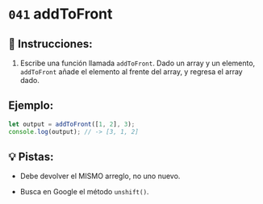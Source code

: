 # `041` addToFront

## 📝 Instrucciones:

1. Escribe una función llamada `addToFront`. Dado un array y un elemento, `addToFront` añade el elemento al frente del array, y regresa el array dado.

## Ejemplo:

```Javascript
let output = addToFront([1, 2], 3);
console.log(output); // -> [3, 1, 2]
```

## 💡 Pistas:

+ Debe devolver el MISMO arreglo, no uno nuevo.

+ Busca en Google el método `unshift()`.
